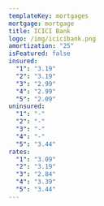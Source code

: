 ```yaml
---
templateKey: mortgages
mortgage: mortgage
title: ICICI Bank
logo: /img/icicibank.png
amortization: "25"
isFeatured: false
insured:
  "1": "3.19"
  "2": "3.19"
  "3": "2.99"
  "4": "2.99"
  "5": "2.09"
uninsured:
  "1": "-"
  "2": "-"
  "3": "-"
  "4": "-"
  "5": "3.44"
rates:
  "1": "3.09"
  "2": "3.19"
  "3": "2.84"
  "4": "3.39"
  "5": "3.44"
---
```

